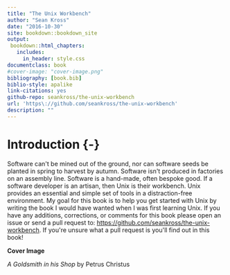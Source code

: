 ```yaml
--- 
title: "The Unix Workbench"
author: "Sean Kross"
date: "2016-10-30"
site: bookdown::bookdown_site
output:
 bookdown::html_chapters:
   includes:
     in_header: style.css
documentclass: book
#cover-image: "cover-image.png"
bibliography: [book.bib]
biblio-style: apalike
link-citations: yes
github-repo: seankross/the-unix-workbench
url: 'https\://github.com/seankross/the-unix-workbench'
description: ""
---
```


# Introduction {-}

Software can't be mined out of the ground, nor can software seeds be planted in
spring to harvest by autumn. Software isn't produced in factories on an
assembly line. Software is a hand-made, often bespoke good. If a software
developer is an artisan, then Unix is their workbench. Unix provides an
essential and simple set of tools in a distraction-free environment. My goal
for this book is to help you get started with Unix by writing the book I would
have wanted when I was first learning Unix. If you have any additions,
corrections, or comments for this book please open an issue or send a pull
request to: https://github.com/seankross/the-unix-workbench. If you're unsure
what a pull request is you'll find out in this book!

**Cover Image**

*A Goldsmith in his Shop* by Petrus Christus


